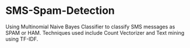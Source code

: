 # SMS-Spam-Detection
Using Multinomial Naive Bayes Classifier to classify SMS messages as SPAM or HAM. Techniques used include Count Vectorizer and Text mining using TF-IDF.
